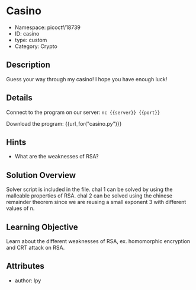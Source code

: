 # Casino

- Namespace: picoctf/18739
- ID: casino
- type: custom
- Category: Crypto

## Description

Guess your way through my casino!
I hope you have enough luck!

## Details

Connect to the program on our server: `nc {{server}} {{port}}`

Download the program: {{url_for("casino.py")}}

## Hints

- What are the weaknesses of RSA?

## Solution Overview

Solver script is included in the file.
chal 1 can be solved by using the malleable properties of RSA.
chal 2 can be solved using the chinese remainder theorem since we are reusing a small exponent 3 with different values of n.

## Learning Objective

Learn about the different weaknesses of RSA, ex. homomorphic encryption and CRT attack on RSA.

## Attributes

- author: lpy
